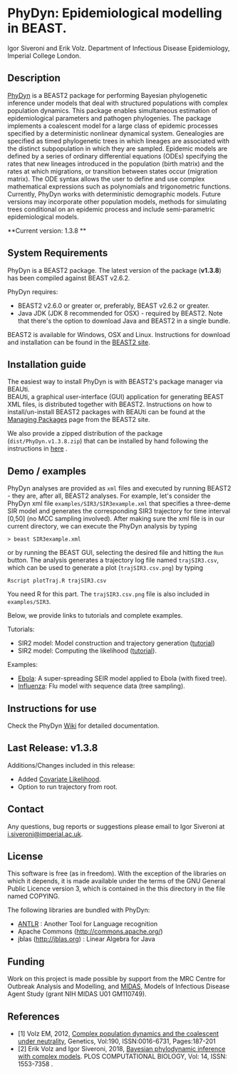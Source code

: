 # PhyDyn: Epidemiological modelling in BEAST.

Igor Siveroni and Erik Volz.
Department of Infectious Disease Epidemiology, Imperial College London.

## Description
[PhyDyn](https://github.com/mrc-ide/PhyDyn/wiki) is a BEAST2 package for performing Bayesian phylogenetic inference under models that deal with structured populations with complex population dynamics.
This package enables simultaneous estimation of epidemiological parameters and pathogen phylogenies. The package implements a coalescent model for a large class of epidemic processes specified by a deterministic nonlinear dynamical system. Genealogies are specified as timed phylogenetic trees in which lineages are associated with the distinct subpopulation in which they are sampled. Epidemic models are defined by a series of ordinary differential equations (ODEs) specifying the rates that new lineages introduced in the population (birth matrix) and the rates at which migrations, or transition between states occur (migration matrix). The ODE syntax allows the user to define and use complex mathematical expressions such as  polynomials and trigonometric functions. Currently, PhyDyn works with deterministic demographic models. Future versions may incorporate other population models, methods for simulating trees conditional on an epidemic process and include semi-parametric epidemiological models.

**Current version: 1.3.8 **

## System Requirements

PhyDyn is a BEAST2 package. The latest version of the package (**v1.3.8**) has been compiled against BEAST v2.6.2.

PhyDyn requires:
- BEAST2 v2.6.0 or greater or, preferably, BEAST v2.6.2 or greater.
- Java JDK (JDK 8 recommended for OSX) - required by BEAST2. Note that there's the option to download Java and BEAST2 in a single bundle.

BEAST2 is available for Windows, OSX and Linux.  Instructions for download and installation can be found in the [BEAST2 site](https://www.beast2.org).


## Installation guide

The easiest way to install PhyDyn is with BEAST2's package manager via BEAUti.<br>
BEAUti, a graphical user-interface (GUI) application for generating BEAST XML files, is distributed together with BEAST2. Instructions on how to install/un-install BEAST2 packages with BEAUti can be found at the [Managing Packages](https://www.beast2.org/managing-packages/) page from the BEAST2 site.

We also provide a zipped distribution of the package (`dist/PhyDyn.v1.3.8.zip`) that can be installed by hand following the instructions in [here](https://www.beast2.org/managing-packages/) .


<!--  However, the package (v.1.3.8) can also be installed by hand. -->
<!-- or, alternatively, examples can be run using  PhyDyn's standalone version. -->

<!--
### Installation by-hand
The zipped distribution of the package is located in the `dist/` directory. The latest distribution is `dist/PhyDyn.v1.3.8.zip`.
Instructions on how to install Beast packages by hand can be found [here](https://www.beast2.org/managing-packages/). The steps are:
* Locate the directory where the current Beast version  keeps add-ons and packages. In Linux, it's usually `/users/<username>/.beast/2.6`. Move to that directory, create a directory for PhyDyn, and then move inside the new directory:
```
> cd /users/<username>/.beast/2.6
> mkdir PhyDyn
> cd PhyDyn
```
* Copy the zipped distribution to the package's directory (current directory). Unzip the file.
```
> cp path-to-file/PhyDyn.v1.3.8.zip .
> unzip PhyDyn.v1.3.7.zip
```
That's all. Beast should recognize the package next time it runs.

 -->
<!--
### Standalone

PhyDyn's standalone version is bundled with BEAST 2.6.2.
In order to run an example with the package's stand-alone version, `jars/phydynv1.3.6.jar`, type the following:
```
    java -jar phydynv1.3.6.jar examplefile.xml
```
PhyDyn Beauti templates will not be accesible with this method.
-->

## Demo / examples

PhyDyn analyses are provided as `xml` files and executed by running BEAST2 - they are, after all, BEAST2 analyses. For example, let's consider the PhyDyn xml file  `examples/SIR3/SIR3example.xml` that specifies a three-deme SIR model and  generates the corresponding SIR3 trajectory for time interval [0,50] (no MCC sampling involved). After making sure the xml file is in our current directory, we can execute the PhyDyn analysis by typing
```
> beast SIR3example.xml
```
or by running the BEAST GUI, selecting the desired file and hitting the `Run` button. The analysis generates a trajectory log file named `trajSIR3.csv`, which can be used to generate a plot (`trajSIR3.csv.png`) by typing
```
Rscript plotTraj.R trajSIR3.csv
```
You need R for this part. The `trajSIR3.csv.png` file is also included in `examples/SIR3`.


Below, we provide links to tutorials and complete examples.

Tutorials:
* SIR2 model: Model construction and trajectory generation ([tutorial](https://github.com/mrc-ide/PhyDyn/wiki/Tutorial-SIR2-Trajectory))
* SIR2 model: Computing the likelihood ([tutorial](https://github.com/mrc-ide/PhyDyn/wiki/Tutorial-SIR2-Treelikelihood)).


Examples:
* [Ebola](https://github.com/mrc-ide/PhyDyn/wiki/Ebola-Example): A super-spreading SEIR model applied to Ebola (with fixed tree).
* [Influenza](https://github.com/mrc-ide/PhyDyn/wiki/Influenza-Example ): Flu model with sequence data (tree sampling).

## Instructions for use

Check the PhyDyn [Wiki](https://github.com/mrc-ide/PhyDyn/wiki) for detailed documentation.

## Last Release: v1.3.8

Additions/Changes included in this release:
* Added [Covariate Likelihood](https://github.com/mrc-ide/PhyDyn/wiki/Covariate-Likelihood).
* Option to run trajectory from root.


## Contact

Any questions, bug reports or suggestions please email to Igor Siveroni at i.siveroni@imperial.ac.uk.

## License

This software is free (as in freedom). With the exception of the libraries on which it depends, it is made available under the terms of the GNU General Public Licence version 3, which is contained in the this directory in the file named COPYING.

The following libraries are bundled with PhyDyn:

* [ANTLR](http://www.antlr.org/) : Another Tool for Language recognition
* Apache Commons (http://commons.apache.org/)
* jblas (http://jblas.org) : Linear Algebra for Java

## Funding

Work on this project is made possible by support from the MRC Centre for Outbreak Analysis and Modelling, and [MIDAS](http://www.epimodels.org/), Models of Infectious Disease Agent Study (grant NIH MIDAS U01 GM110749).


## References
* [1] Volz EM, 2012, [Complex population dynamics and the coalescent under neutrality](http://www.genetics.org/content/190/1/187), Genetics, Vol:190, ISSN:0016-6731, Pages:187-201
* [2] Erik Volz and Igor Siveroni, 2018, [Bayesian phylodynamic inference with complex models](https://journals.plos.org/ploscompbiol/article?id=10.1371/journal.pcbi.1006546). PLOS COMPUTATIONAL BIOLOGY, Vol: 14, ISSN: 1553-7358 .
